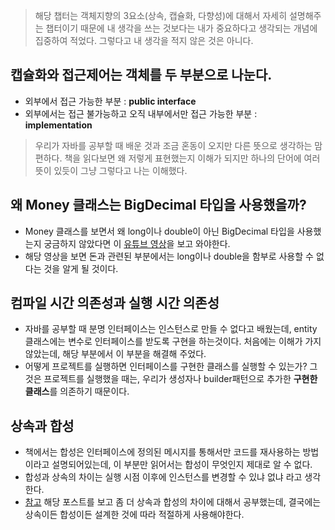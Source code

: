 > 해당 챕터는 객체지향의 3요소(상속, 캡슐화, 다향성)에 대해서 자세히 설명해주는 챕터이기 때문에 내 생각을 쓰는 것보다는 내가 중요하다고 생각되는 개념에 집중하여 적었다.
그렇다고 내 생각을 적지 않은 것은 아니다.

## 캡슐화와 접근제어는 객체를 두 부분으로 나눈다.
- 외부에서 접근 가능한 부분 : **public interface**
- 외부에서는 접근 불가능하고 오직 내부에서만 접근 가능한 부분 : **implementation**
> 우리가 자바를 공부할 때 배운 것과 조금 혼동이 오지만 다른 뜻으로 생각하는 맘 편하다. 책을 읽다보면 왜 저렇게 표현했는지 이해가 되지만 하나의 단어에 여러뜻이 있듯이 그냥 그렇다고 나는 이해했다.

## 왜 Money 클래스는 BigDecimal 타입을 사용했을까?
- Money 클래스를 보면서 왜 long이나 double이 아닌 BigDecimal 타입을 사용했는지 궁금하지 않았다면 이 [유튜브 영상](https://www.youtube.com/watch?v=-GsrYvZoAdA)을 보고 와야한다.
- 해당 영상을 보면 돈과 관련된 부분에서는 long이나 double을 함부로 사용할 수 없다는 것을 알게 될 것이다.

## 컴파일 시간 의존성과 실행 시간 의존성
- 자바를 공부할 때 분명 인터페이스는 인스턴스로 만들 수 없다고 배웠는데, entity 클래스에는 변수로 인터페이스를 받도록 구현을 하는것이다. 처음에는 이해가 가지 않았는데, 해당 부분에서 이 부분을 해결해 주었다.
- 어떻게 프로젝트를 실행하면 인터페이스를 구현한 클래스를 실행할 수 있는가? 그것은 프로젝트를 실행했을 때는, 우리가 생성자나 builder패턴으로 추가한 **구현한 클래스**를 의존하기 때문이다.

## 상속과 합성
- 책에서는 합성은 인터페이스에 정의된 메시지를 통해서만 코드를 재사용하는 방법이라고 설명되어있는데, 이 부분만 읽어서는 합성이 무엇인지 제대로 알 수 없다.
- 합성과 상속의 차이는 실행 시점 이후에 인스턴스를 변경할 수 있냐 없냐 라고 생각한다.
- [참고](https://mangkyu.tistory.com/199) 해당 포스트를 보고 좀 더 상속과 합성의 차이에 대해서 공부했는데, 결국에는 상속이든 합성이든 설계한 것에 따라 적절하게 사용해야한다.